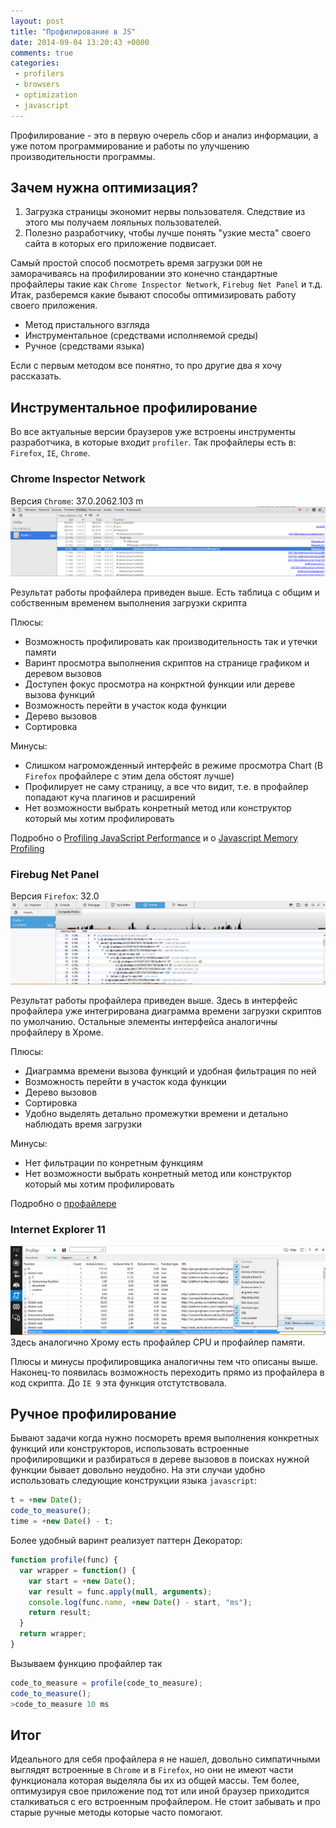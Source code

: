 ```yaml
---
layout: post
title: "Профилирование в JS"
date: 2014-09-04 13:20:43 +0000
comments: true
categories: 
 - profilers
 - browsers
 - optimization
 - javascript
---
```


Профилирование - это в первую очерель сбор и анализ информации, а уже потом программирование и работы по улучшению производительности программы.

## Зачем нужна оптимизация?
1. Загрузка страницы экономит нервы пользователя. Следствие из этого мы получаем лояльных пользователей.
2. Полезно разработчику, чтобы лучше понять "узкие места" своего сайта в которых его приложение подвисает.

Самый простой способ посмотреть время загрузки ```DOM``` не заморачиваясь на профилировании это конечно стандартные профайлеры такие как ```Chrome Inspector Network```, ```Firebug Net Panel``` и т.д. Итак, разберемся какие бывают способы оптимизировать работу своего приложения.

* Метод пристального взгляда
* Инструментальное (средствами исполняемой среды)
* Ручное (средствами языка)

Если с первым методом все понятно, то про другие два я хочу рассказать. 

## Инструментальное профилирование
Во все актуальные версии браузеров уже встроены инструменты разработчика, в которые входит ```profiler```. Так профайлеры есть в: ```Firefox```, ```IE```, ```Chrome```.

### Chrome Inspector Network
Версия ```Chrome```: 37.0.2062.103 m
![Chrome Profiler](/images/screenshots/ChromeProfiler.png)

Результат работы профайлера приведен выше. Есть таблица с общим и собственным временем выполнения загрузки скрипта

Плюсы:

+ Возможность профилировать как производительность так и утечки памяти
+ Варинт просмотра выполнения скриптов на странице графиком и деревом вызовов
+ Доступен фокус просмотра на конрктной функции или дереве вызова функций
+ Возможность перейти в участок кода функции
+ Дерево вызовов
+ Сортировка

Минусы:

- Слишком нагроможденный интерфейс в режиме просмотра Chart (В ```Firefox``` профайлере c этим дела обстоят лучше)
- Профилирует не саму страницу, а все что видит, т.е. в профайлер попадают куча плагинов и расширений
- Нет возможности выбрать конретный метод или конструктор который мы хотим профилировать 

Подробно о [Profiling JavaScript Performance](https://developer.chrome.com/devtools/docs/cpu-profiling) и о [Javascript Memory Profiling](https://developer.chrome.com/devtools/docs/javascript-memory-profiling)

### Firebug Net Panel
Версия ```Firefox```: 32.0
![Firebug Profiler](/images/screenshots/FirefoxProfiler.png)

Результат работы профайлера приведен выше. Здесь в интерфейс профайлера уже интегрирована диаграмма времени загрузки скриптов по умолчанию. Остальные элементы интерфейса аналогичны профайлеру в Хроме.

Плюсы:

+ Диаграмма времени вызова функций и удобная фильтрация по ней
+ Возможность перейти в участок кода функции
+ Дерево вызовов
+ Сортировка
+ Удобно выделять детально промежутки времени и детально наблюдать время загрузки

Минусы:

- Нет фильтрации по конретным функциям
- Нет возможности выбрать конретный метод или конструктор который мы хотим профилировать 

Подробно о [профайлере](https://developer.mozilla.org/en-US/docs/Tools/Profiler)

### Internet Explorer 11
![IE Profiler](/images/screenshots/IEProfiler.png)
Здесь аналогично Хрому есть профайлер CPU и профайлер памяти.

Плюсы и минусы профилировщика аналогичны тем что описаны выше. Наконец-то появилась возможность переходить прямо из профайлера в код скрипта. До ```IE 9``` эта функция отстутствовала.

## Ручное профилирование
Бывают задачи когда нужно посмореть время выполнения конкретных функций или конструкторов, использовать встроенные профилировщики и разбираться в дереве вызовов в поисках нужной функции бывает довольно неудобно. На эти случаи удобно использовать следующие конструкции языка ```javascript```:
```javascript
t = +new Date();
code_to_measure();
time = +new Date() - t;
```
Более удобный варинт реализует паттерн Декоратор:
```javascript
function profile(func) {
  var wrapper = function() {
    var start = +new Date();
    var result = func.apply(null, arguments);
    console.log(func.name, +new Date() - start, "ms");
    return result;
  }
  return wrapper;
}
```
Вызываем функцию профайлер так
```javascript
code_to_measure = profile(code_to_measure);
code_to_measure();
>code_to_measure 10 ms
```

## Итог
Идеального для себя профайлера я не нашел, довольно симпатичными выглядят встроенные в ```Chrome``` и в ```Firefox```, но они не имеют части функционала которая выделяла бы их из общей массы. Тем более, оптимузируя свое приложение под тот или иной браузер приходится сталкиваться с его встроенным профайлером. Не стоит забывать и про старые ручные методы которые часто помогают. 
